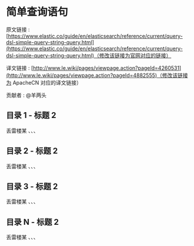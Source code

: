 # 简单查询语句

原文链接 : [https://www.elastic.co/guide/en/elasticsearch/reference/current/query-dsl-simple-query-string-query.html](https://www.elastic.co/guide/en/elasticsearch/reference/current/query-dsl-simple-query-string-query.html)（修改该链接为官网对应的链接）

译文链接 : [http://www.le.wiki/pages/viewpage.action?pageId=4260531](http://www.le.wiki/pages/viewpage.action?pageId=4882555)（修改该链接为 ApacheCN 对应的译文链接）

贡献者 : @羊两头

## 目录 1 - 标题 2

丢雷楼某 、、、

## 目录 2 - 标题 2

丢雷楼某 、、、

## 目录 3 - 标题 2

丢雷楼某 、、、

## 目录 N - 标题 2

丢雷楼某 、、、